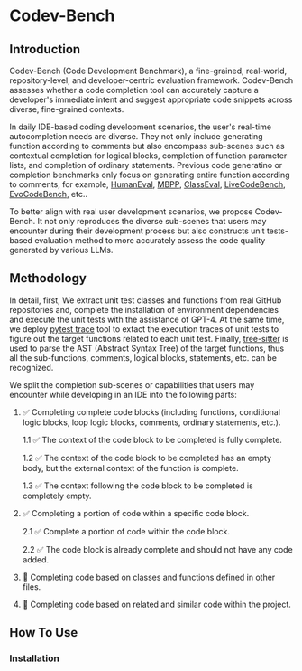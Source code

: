 # Codev-Bench

## Introduction
Codev-Bench (Code Development Benchmark), a fine-grained, real-world, repository-level, and developer-centric evaluation framework. Codev-Bench assesses whether a code completion tool can accurately capture a developer's immediate intent and suggest appropriate code snippets across diverse, fine-grained contexts.

In daily IDE-based coding development scenarios, the user's real-time autocompletion needs are diverse. They not only include generating function according to comments but also encompass sub-scenes such as contextual completion for logical blocks, completion of function parameter lists, and completion of ordinary statements. Previous code generatino or completion benchmarks only focus on generating entire function according to comments, for example, [HumanEval](https://github.com/openai/human-eval), [MBPP](https://huggingface.co/datasets/google-research-datasets/mbpp), [ClassEval](https://github.com/FudanSELab/ClassEval), [LiveCodeBench](https://github.com/LiveCodeBench/LiveCodeBench), [EvoCodeBench](https://github.com/seketeam/EvoCodeBench), etc..

To better align with real user development scenarios, we propose Codev-Bench. It not only reproduces the diverse sub-scenes that users may encounter during their development process but also constructs unit tests-based evaluation method to more accurately assess the code quality generated by various LLMs.


## Methodology
In detail, first, We extract unit test classes and functions from real GitHub repositories and, complete the installation of environment dependencies and execute the unit tests with the assistance of GPT-4. At the same time, we deploy [pytest trace](https://docs.pytest.org/en/stable/) tool to extact the execution traces of unit tests to figure out the target functions related to each unit test. Finally, [tree-sitter](https://tree-sitter.github.io/tree-sitter/) is used to parse the AST (Abstract Syntax Tree) of the target functions, thus all the sub-functions, comments, logical blocks, statements, etc. can be recognized.

We split the completion sub-scenes or capabilities that users may encounter while developing in an IDE into the following parts:

1. &#9989; Completing complete code blocks (including functions, conditional logic blocks, loop logic blocks, comments, ordinary statements, etc.).
    
    1.1 &#9989; The context of the code block to be completed is fully complete.
    
    1.2 &#9989; The context of the code block to be completed has an empty body, but the external context of the function is complete.

    1.3 &#9989; The context following the code block to be completed is completely empty.

2. &#9989; Completing a portion of code within a specific code block.

    2.1 &#9989; Complete a portion of code within the code block.

    2.2 &#9989; The code block is already complete and should not have any code added.

3. &#128260; Completing code based on classes and functions defined in other files.

4. &#128260; Completing code based on related and similar code within the project.


## How To Use

### Installation

